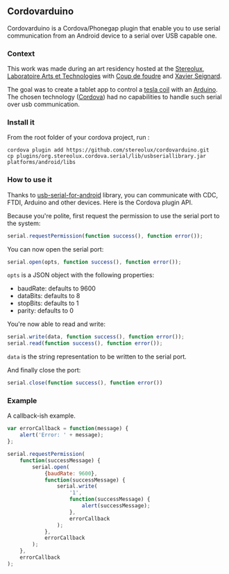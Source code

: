 ## Cordovarduino

Cordovarduino is a Cordova/Phonegap plugin that enable you to use serial communication from an Android device to a serial over USB capable one.

### Context
This work was made during an art residency hosted at the [Stereolux, Laboratoire Arts et Technologies](http://www.stereolux.org/laboratoire-arts-et-technologies/archives) with [Coup de foudre](https://www.facebook.com/coup.defoudre.716) and [Xavier Seignard](http://drangies.fr).

The goal was to create a tablet app to control a [tesla coil](http://www.youtube.com/watch?v=X2elQ6RR7lw) with an [Arduino](http://arduino.cc). The chosen technology ([Cordova](http://cordova.io)) had no capabilities to handle such serial over usb communication.

### Install it
From the root folder of your cordova project, run :
```
cordova plugin add https://github.com/stereolux/cordovarduino.git
cp plugins/org.stereolux.cordova.serial/lib/usbseriallibrary.jar platforms/android/libs
```

### How to use it
Thanks to [usb-serial-for-android](https://github.com/mik3y/usb-serial-for-android) library, you can communicate with CDC, FTDI, Arduino and other devices. Here is the Cordova plugin API.

Because you're polite, first request the permission to use the serial port to the system:
```js
serial.requestPermission(function success(), function error());
```
You can now open the serial port:
```js
serial.open(opts, function success(), function error());
```
`opts` is a JSON object with the following properties:

- baudRate: defaults to 9600
- dataBits: defaults to 8
- stopBits: defaults to 1
- parity: defaults to 0

You're now able to read and write:
```js
serial.write(data, function success(), function error());
serial.read(function success(), function error());
```
`data` is the string representation to be written to the serial port.

And finally close the port:
```js
serial.close(function success(), function error())
```

### Example

A callback-ish example.

```js
var errorCallback = function(message) {
    alert('Error: ' + message);
};

serial.requestPermission(
	function(successMessage) {
    	serial.open(
        	{baudRate: 9600},
            function(successMessage) {
        		serial.write(
                	'1',
                    function(successMessage) {
                    	alert(successMessage);
                    },
                    errorCallback
        		);
        	},
        	errorCallback
    	);
    },
    errorCallback
);
```
